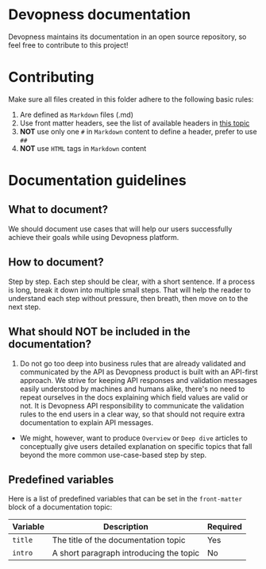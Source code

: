 # Devopness documentation
Devopness maintains its documentation in an open source repository, so feel free to contribute to this project!

# Contributing
Make sure all files created in this folder adhere to the following basic rules:
1. Are defined as `Markdown` files (.md)
2. Use front matter headers, see the list of available headers in [this topic](#predefined-variables)
3. **NOT** use only one `#` in `Markdown` content to define a header, prefer to use `##`
4. **NOT** use `HTML` tags in `Markdown` content


# Documentation guidelines
## What to document?
We should document use cases that will help our users successfully achieve their goals while using Devopness platform.

## How to document?
Step by step. Each step should be clear, with a short sentence.
If a process is long, break it down into multiple small steps.
That will help the reader to understand each step without pressure, then breath, then move on to the next step.

## What should NOT be included in the documentation?
1. Do not go too deep into business rules that are already validated and communicated by the API as Devopness product is built with an API-first approach. We strive for keeping API responses and validation messages easily understood by machines and humans alike, there's no need to repeat ourselves in the docs explaining which field values are valid or not.
It is Devopness API responsibility to communicate the validation rules to the end users in a clear way, so that should not require extra documentation to explain API messages.
* We might, however, want to produce `Overview` or `Deep dive` articles to conceptually give users detailed explanation on specific topics that fall beyond the more common use-case-based step by step.

## Predefined variables
Here is a list of predefined variables that can be set in the `front-matter` block of a documentation topic:

| Variable | Description                               | Required       |
|----------|-------------------------------------------|----------------|
| `title`  | The title of the documentation topic      | Yes            |
| `intro`  | A short paragraph introducing the topic   | No             |
